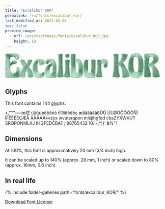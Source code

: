 ```yaml
---
title: "Excalibur KOR"
permalink: /ru/fonts/excalibur_kor/
last_modified_at: 2022-05-04
toc: false
preview_image:
  - url: /assets/images/fonts/excalibur_KOR.jpg
    height: 19
---
```

![ExcaliburKOR](/assets/images/fonts/excalibur_KOR.jpg)
## Glyphs

This font contains 144 glyphs:

•„”“’‘—–œŒ
üûúùøöõôóò
ñïîíìëêéèç
æåäãâáàßÜÛ
ÚÙØÖÕÔÓÒÑÏ
ÎÍÌËÊÉÈÇÆÅ
ÄÃÂÁÀ»«zyx
wvutsrqpon
mlkjihgfed
cbaZYXWVUT
SRQPONMLKJ
IHGFEDCBA?
;:98765432
10/.-,*)('
&%"!

## Dimensions

At 100%, this font is approximatively 20 mm (3/4 inch) high.

It can be scaled up to 140% (approx. 28 mm, 1 inch) or scaled down to  80% (approx.  16mm, 0.6 inch).

## In real life
{% include folder-galleries path="fonts/excalibur_KOR/" %}

[Download Font License](https://github.com/inkstitch/inkstitch/tree/main/fonts/excalibur_KOR/LICENSE)
